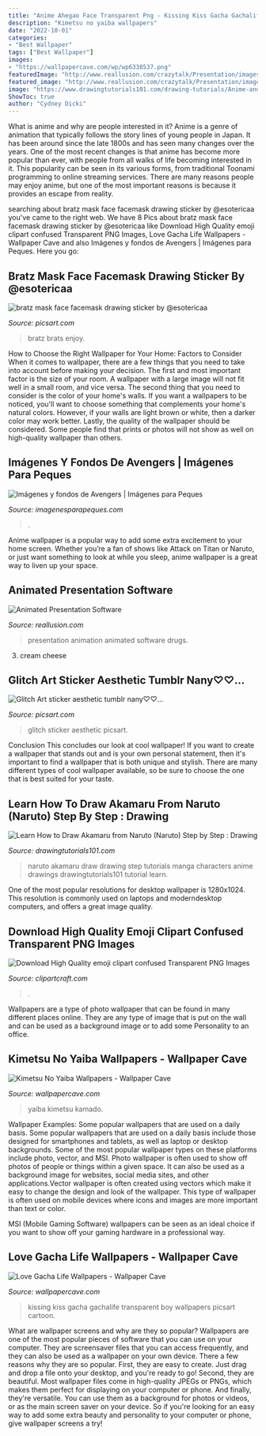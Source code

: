 ```yaml
---
title: "Anime Ahegao Face Transparent Png - Kissing Kiss Gacha Gachalife Transparent Boy Wallpapers Picsart Cartoon"
description: "Kimetsu no yaiba wallpapers"
date: "2022-10-01"
categories:
- "Best Wallpaper"
tags: ["Best Wallpaper"]
images:
- "https://wallpapercave.com/wp/wp6338537.png"
featuredImage: "http://www.reallusion.com/crazytalk/Presentation/images/main_people.png"
featured_image: "http://www.reallusion.com/crazytalk/Presentation/images/main_people.png"
image: "https://www.drawingtutorials101.com/drawing-tutorials/Anime-and-Manga/Naruto/akamaru/how-to-draw-Akamaru-from-Naruto-step-10.png"
ShowToc: true
author: "Cydney Dicki"
---
```



What is anime and why are people interested in it?
Anime is a genre of animation that typically follows the story lines of young people in Japan. It has been around since the late 1800s and has seen many changes over the years. One of the most recent changes is that anime has become more popular than ever, with people from all walks of life becoming interested in it. This popularity can be seen in its various forms, from traditional Toonami programming to online streaming services. There are many reasons people may enjoy anime, but one of the most important reasons is because it provides an escape from reality.

	

		
searching about bratz mask face facemask drawing sticker by @esotericaa you've came to the right web. We have 8 Pics about bratz mask face facemask drawing sticker by @esotericaa like Download High Quality emoji clipart confused Transparent PNG Images, Love Gacha Life Wallpapers - Wallpaper Cave and also Imágenes y fondos de Avengers | Imágenes para Peques. Here you go:
		
    
## Bratz Mask Face Facemask Drawing Sticker By @esotericaa

<img loading=lazy src="https://cdn140.picsart.com/253595081023212.png" onerror="this.onerror=null;this.src='https://tse4.mm.bing.net/th?id=OIP.l1t4LSEjHeC8RvZWBPEGVQHaHO&amp;pid=15.1';" alt="bratz mask face facemask drawing sticker by @esotericaa">

_Source: picsart.com_

>bratz brats enjoy. 

	

How to Choose the Right Wallpaper for Your Home: Factors to Consider
When it comes to wallpaper, there are a few things that you need to take into account before making your decision. The first and most important factor is the size of your room. A wallpaper with a large image will not fit well in a small room, and vice versa. 
The second thing that you need to consider is the color of your home's walls. If you want a wallpapers to be noticed, you'll want to choose something that complements your home's natural colors. However, if your walls are light brown or white, then a darker color may work better. 
Lastly, the quality of the wallpaper should be considered. Some people find that prints or photos will not show as well on high-quality wallpaper than others.

    
## Imágenes Y Fondos De Avengers | Imágenes Para Peques

<img loading=lazy src="https://imagenesparapeques.com/wp-content/uploads/2014/08/thorstand.png" onerror="this.onerror=null;this.src='https://tse1.mm.bing.net/th?id=OIP.ZxKUpMAoAHCe54Wu45trOgHaJ8&amp;pid=15.1';" alt="Imágenes y fondos de Avengers | Imágenes para Peques">

_Source: imagenesparapeques.com_

>. 

	

Anime wallpaper is a popular way to add some extra excitement to your home screen. Whether you’re a fan of shows like Attack on Titan or Naruto, or just want something to look at while you sleep, anime wallpaper is a great way to liven up your space.

    
## Animated Presentation Software

<img loading=lazy src="http://www.reallusion.com/crazytalk/Presentation/images/main_people.png" onerror="this.onerror=null;this.src='https://tse4.mm.bing.net/th?id=OIP.9Pw5BcXGDV1aJ-vJYXbJLAHaGP&amp;pid=15.1';" alt="Animated Presentation Software">

_Source: reallusion.com_

>presentation animation animated software drugs. 

	

3. cream cheese 

    
## Glitch Art Sticker Aesthetic Tumblr Nany♡♡...

<img loading=lazy src="https://cdn130.picsart.com/282449775017211.png" onerror="this.onerror=null;this.src='https://tse1.mm.bing.net/th?id=OIP.ucEWJlXpd7XwnGUi8oLZaQHaGU&amp;pid=15.1';" alt="Glitch Art sticker aesthetic tumblr nany♡♡...">

_Source: picsart.com_

>glitch sticker aesthetic picsart. 

	

Conclusion
This concludes our look at cool wallpaper! If you want to create a wallpaper that stands out and is your own personal statement, then it's important to find a wallpaper that is both unique and stylish. There are many different types of cool wallpaper available, so be sure to choose the one that is best suited for your taste.

    
## Learn How To Draw Akamaru From Naruto (Naruto) Step By Step : Drawing

<img loading=lazy src="https://www.drawingtutorials101.com/drawing-tutorials/Anime-and-Manga/Naruto/akamaru/how-to-draw-Akamaru-from-Naruto-step-10.png" onerror="this.onerror=null;this.src='https://tse3.mm.bing.net/th?id=OIP.eNjvxJCpbbXRr89eRfQyNgHaKe&amp;pid=15.1';" alt="Learn How to Draw Akamaru from Naruto (Naruto) Step by Step : Drawing">

_Source: drawingtutorials101.com_

>naruto akamaru draw drawing step tutorials manga characters anime drawings drawingtutorials101 tutorial learn. 

	

One of the most popular resolutions for desktop wallpaper is 1280x1024. This resolution is commonly used on laptops and moderndesktop computers, and offers a great image quality.

    
## Download High Quality Emoji Clipart Confused Transparent PNG Images

<img loading=lazy src="https://clipartcraft.com/images/emoji-clipart-confused-10.png" onerror="this.onerror=null;this.src='https://tse4.mm.bing.net/th?id=OIP.spwwkxSf9Ba0RZ4sv6evMQHaKb&amp;pid=15.1';" alt="Download High Quality emoji clipart confused Transparent PNG Images">

_Source: clipartcraft.com_

>. 

	



Wallpapers are a type of photo wallpaper that can be found in many different places online. They are any type of image that is put on the wall and can be used as a background image or to add some Personality to an office.

    
## Kimetsu No Yaiba Wallpapers - Wallpaper Cave

<img loading=lazy src="https://wallpapercave.com/wp/wp4317955.png" onerror="this.onerror=null;this.src='https://tse3.mm.bing.net/th?id=OIP.CQj1Pq6NGZhmlLbC0qhiYQHaKl&amp;pid=15.1';" alt="Kimetsu No Yaiba Wallpapers - Wallpaper Cave">

_Source: wallpapercave.com_

>yaiba kimetsu kamado. 

	

Wallpaper Examples: Some popular wallpapers that are used on a daily basis.
Some popular wallpapers that are used on a daily basis include those designed for smartphones and tablets, as well as laptop or desktop backgrounds. Some of the most popular wallpaper types on these platforms include photo, vector, and MSI. 
Photo wallpaper is often used to show off photos of people or things within a given space. It can also be used as a background image for websites, social media sites, and other applications.Vector wallpaper is often created using vectors which make it easy to change the design and look of the wallpaper. This type of wallpaper is often used on mobile devices where icons and images are more important than text or color. 

MSI (Mobile Gaming Software) wallpapers can be seen as an ideal choice if you want to show off your gaming hardware in a professional way.

    
## Love Gacha Life Wallpapers - Wallpaper Cave

<img loading=lazy src="https://wallpapercave.com/wp/wp6338537.png" onerror="this.onerror=null;this.src='https://tse2.mm.bing.net/th?id=OIP.awiMEuvEGx0TIi22JDnlwwHaKV&amp;pid=15.1';" alt="Love Gacha Life Wallpapers - Wallpaper Cave">

_Source: wallpapercave.com_

>kissing kiss gacha gachalife transparent boy wallpapers picsart cartoon. 

	

What are wallpaper screens and why are they so popular?
Wallpapers are one of the most popular pieces of software that you can use on your computer. They are screensaver files that you can access frequently, and they can also be used as a wallpaper on your own device. There a few reasons why they are so popular. First, they are easy to create. Just drag and drop a file onto your desktop, and you're ready to go! Second, they are beautiful. Most wallpaper files come in high-quality JPEGs or PNGs, which makes them perfect for displaying on your computer or phone. And finally, they're versatile. You can use them as a background for photos or videos, or as the main screen saver on your device. So if you're looking for an easy way to add some extra beauty and personality to your computer or phone, give wallpaper screens a try!

